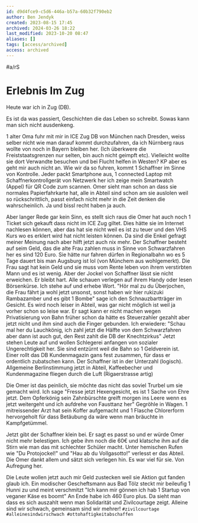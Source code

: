 ```yaml
---
id: d9d4fce9-c5d6-446a-b57a-60b32f790eb2
author: Ben Jendyk
created: 2023-08-15 17:45
archived: 2024-03-26 18:22
last_modified: 2023-10-20 08:47
aliases: []
tags: [access/archived]
access: archived
---
```


#a/rS

# Erlebnis Im Zug
  
Heute war ich in Zug (DB).

Es ist da was passiert, Geschichten die das Leben so schreibt. Sowas kann man sich nicht ausdenkeng.

1 alter Oma fuhr mit mir in ICE Zug DB von München nach Dresden, weiss selber nicht wie man darauf kommt durchzufahren, da ich Nürnberg raus wollte von noch in Bayern bleiben her. (Ich überkwere die Freiststaatsgrenzen nur selten, bin auch nicht geimpft etc). Vielleicht wollte sie dort Verwandte besuchen und bei Flucht helfen in Westen? KP aber es geht mir auch nicht an. Wie wir da so fuhren, kommt 1 Schaffner im Sinne von Kontrolle. Jeder packt Smartphone aus, 1 connected Laptop mit Schaffnerkontrollgerät von Netzwerk her ich zeige mein Smartwatch (Appel) für QR Code zum scannen. Omer sieht man schon an dass sie normales Papierfahrkarte hat, alle in Abteil sind schon am sie auslolen weil so rückschrittlich, passt einfach nicht mehr in die Zeit denken die wahrscheinlich. Ja und bissl recht haben ja auch.

Aber langer Rede gar kein Sinn, es stellt sich raus die Omer hat auch noch 1 Ticket sich gekauft dass nicht im ICE Zug giltet. Dies hätte sie im Internet nachlesen können, aber das hat sie nicht weil es ist zu teuer und den VHS Kurs wo es erklert wird hat nicht leisten können. Da sind die Enkel gefragt meiner Meinung nach aber hilft jetzt auch nix mehr. Der Schaffner besteht auf seim Geld, das die alte Frau zahlen muss in Sinne von Schwarzfahren her es sind 120 Euro. Sie hätte nur fahren dürfen in Regionalbahn wo es 5 Tage dauert bis man Augsburg ist lol (von Münchem aus wohlgemerkt). Die Frau sagt hat kein Geld und sie muss vom Rente leben von ihrem verstirbten Mann und es ist wenig. Aber der Jockel von Schaffner lässt sie nicht erweichen. Er bleibt hart. Alle schauen verlegen auf ihrem Handy oder lesen Börsenkürse. Ich stehe auf und erhebe Wort. "Hör mal zu du Überjochen, die Frau fährt ja wohl jetzt unsonst, sonst haben wir hier rukizuki Rambazamber und es gibt 1 Bombe" sage ich den Schnauzbartträger im Gesicht. Es wird noch leiser in Abteil, was gar nicht möglich ist weil ja vorher schon so leise war. Er sagt kann er nicht machen wegen Privatisierung von Bahn früher schon da hätte es Steuerzahler gezahlt aber jetzt nicht und ihm sind auch die Finger gebunden. Ich erwiedere: "Schau mal her du Lauchkönig, ich zahl jetzt die Hälfte von dem Schwarzfahren aber dann ist auch gut, den Rest zahlt die DB der Knechtzirkus" Jetzt stehen Leute auf und wollen Schlegerei anfangen von sozialer Ungerechtigkeit her. Sie sind entzürnt weil die Bahn so 1 Geldverein ist. Einer rollt das DB Kundenmagazin gans fest zusammen, für dass er ordentlich zubatschen kann. Der Schaffner ist in der Unterzahl (logisch). Allgemeine Berlinstimmung jetzt in Abteil, Kaffeebecher und Kundenmagazine fliegen durch die Luft (Rigaerstrasse artig)

Die Omer ist das peinlich, sie möchte das nicht das soviel Trurbel um sie gemacht wird. Ich sage "Fresse jetzt Hexengesicht, es ist 1 Sache von Ehre jetzt. Dem Opferkönig sein Zahnbürschte greift morgen ins Leere wenn es jetzt weitergeht und ich aufdrehe von Fausttanz her" Gegröhle in Wagen. 1 mitreissender Arzt hat sein Koffer aufgemacht und 1 Flasche Chlorerform hervorgeholt für dass Betäubung da wäre wenn man bräuchte in Kampfgetümmel.

Jetzt gibt der Schaffner klein bei. Er sagt es passt so und er würde Omer nicht mehr belestigen. Ich gebe ihm noch die 60€ und klatsche ihm auf die Stirn wie man das mit schlechter Schüler macht. Unter hemischen Rufen wie "Du Protojockel!" und "Hau ab du Vollgasotto!" verlesst er das Abteil. Die Omer dankt allem und sätzt sich verlegen hin. Es war viel für sie. Von Aufregung her.

Die Leute wollen jetzt auch mir Geld zustecken weil sie Aktion gut fanden glaub ich. Ein modischer Gescheftsmann aus Bad Tölz steckt mir beileufig 1 Hunni zu und meint verschmitzt "Ich kann mir gönnen ich hab 1 Startup von veganer Käse es boomt" An Ende habe ich 460 Euro plus. Da sieht man dass es sich auszahlt wenn man Solidarität und Zivilcourtage zeigt. Alleine sind wir schwach, gemeinsam sind wir mehrer! `#zivilcourtage #alleinesindwirschwach #ottohaftigkeitabschaffen`

